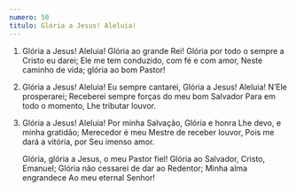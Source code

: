 ```yaml
---
numero: 50
titulo: Glória a Jesus! Aleluia!
---
```

1. Glória a Jesus! Aleluia! Glória ao grande Rei!
   Glória por todo o sempre a Cristo eu darei;
   Ele me tem conduzido, com fé e com amor,
   Neste caminho de vida; glória ao bom Pastor!

2. Glória a Jesus! Aleluia! Eu sempre cantarei,
   Glória a Jesus! Aleluia! N’Ele prosperarei;
   Receberei sempre forças do meu bom Salvador
   Para em todo o momento, Lhe tributar louvor.

3. Glória a Jesus! Aleluia! Por minha Salvação,
   Glória e honra Lhe devo, e minha gratidão;
   Merecedor é meu Mestre de receber louvor,
   Pois me dará a vitória, por Seu imenso amor.

   Glória, glória a Jesus, o meu Pastor fiel!
   Glória ao Salvador, Cristo, Emanuel;
   Glória não cessarei de dar ao Redentor;
   Minha alma engrandece
   Ao meu eternal Senhor!
